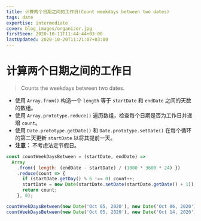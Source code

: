 ```yaml
---
title: 计算两个日期之间的工作日(Count weekdays between two dates)
tags: date
expertise: intermediate
cover: blog_images/organizer.jpg
firstSeen: 2020-10-11T11:44:44+03:00
lastUpdated: 2020-10-20T11:21:07+03:00
---
```


# 计算两个日期之间的工作日
> Counts the weekdays between two dates.

- 使用 `Array.from()` 构造一个 `length` 等于 `startDate` 和 `endDate` 之间的天数的数组。
- 使用 `Array.prototype.reduce()` 遍历数组，检查每个日期是否为工作日并递增 `count`。
- 使用 `Date.prototype.getDate()` 和 `Date.prototype.setDate()` 在每个循环的第二天更新 `startDate` 以将其提前一天。
- **注意：** 不考虑法定节假日。

```js
const countWeekDaysBetween = (startDate, endDate) =>
  Array
    .from({ length: (endDate - startDate) / (1000 * 3600 * 24) })
    .reduce(count => {
      if (startDate.getDay() % 6 !== 0) count++;
      startDate = new Date(startDate.setDate(startDate.getDate() + 1));
      return count;
    }, 0);
```

```js
countWeekDaysBetween(new Date('Oct 05, 2020'), new Date('Oct 06, 2020')); // 1
countWeekDaysBetween(new Date('Oct 05, 2020'), new Date('Oct 14, 2020')); // 7
```

